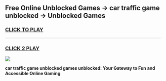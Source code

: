 
## Free Online Unblocked Games → car traffic game unblocked → Unblocked Games
<h3>
<a href="https://premium.freeplayer.one?title=car_traffic_game_unblocked&ref=21F">CLICK TO PLAY</a></h3>
<hr>

<h3>
<a href="https://premium.freeplayer.one?title=car_traffic_game_unblocked&ref=21F">CLICK 2 PLAY</a>
  
</h3>

<a href="https://premium.freeplayer.one?title=car_traffic_game_unblocked&ref=21F/"><img src="https://clearcache.store/games.png"></a>


**car traffic game unblocked games unblocked: Your Gateway to Fun and Accessible Online Gaming**
